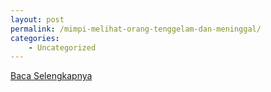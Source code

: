 ```yaml
---
layout: post
permalink: /mimpi-melihat-orang-tenggelam-dan-meninggal/
categories:
    - Uncategorized
---
```


[Baca Selengkapnya](/09)